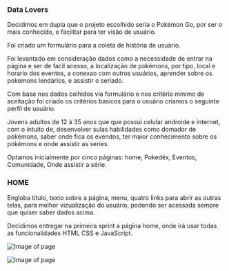 ### Data Lovers

Decidimos em dupla que o projeto escolhido seria o Pokémon Go, por ser o mais conhecido, e facilitar para ter visão de usuário.

Foi criado um formulário para a coleta de história de usuário.

Foi levantado em consideração dados como a necessidade de entrar na página e ser de facil acesso, a localização de pokémons, por tipo, local e horario dos eventos, a conexao com outros usuários, aprender sobre os pokemons lendários, e assistir o seriado.

Com base nos dados colhidos via formulário e nos critério mínimo  de aceitação foi criado os critérios basicos para o usuário criamos o seguinte perfil de usuário.

Jovens adultos de 12 à 35 anos que que possui celular androide e internet, com o intuito de, desenvolver sulas habilidades como domador de pokémons, saber onde fica os evendos, ter maior conhecimento sobre os pokémons e onde assistir as series.

Optamos inicialmente por cinco páginas: home, Pokedéx, Eventos, Comunidade, Onde assistir a série.

### HOME
Engloba título, texto sobre a página, menu, quatro links para abrir as outras telas, para melhor vizualização do usuário, podendo ser acessada sempre que quiser saber dados acima.

Decidimos entregar na primeira sprint a página home, onde irá usar todas as funcionalidades HTML CSS e JavaScript.

![Image of page](https://github.com/karina1981/SAP004-data-lovers/blob/master/img_readme/rascunho1.png)


![Image of page](https://github.com/karina1981/SAP004-data-lovers/blob/master/img_readme/rascunho2.jpeg)





